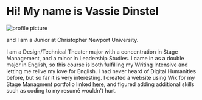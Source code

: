 # Hi! My name is Vassie Dinstel
![profile picture](vassiedinstel.github.io/vassie-dinstel/images/A097C38E-81B3-4559-809B-EB4AC8EE244A.jpg)

and I am a Junior at Christopher Newport University.  

I am a Design/Technical Theater major with a concentration in Stage Management, and a minor in Leadership Studies. I came in as a double major in English, so this course is both fulfilling my Writing Intensive and letting me relive my love for English. I had never heard of Digital Humanities before, but so far it is very interesting. I created a website using Wix for my Stage Managment portfolio linked [here](https://elizabethdinstel18.wixsite.com/vassiedinstel), and figured adding additional skills such as coding to my resumé wouldn't hurt.

